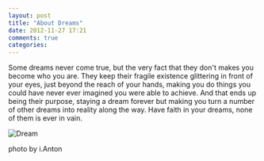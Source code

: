 ```yaml
---
layout: post
title: "About Dreams"
date: 2012-11-27 17:21
comments: true
categories: 
---
```

Some dreams never come true, but the very fact that they don't makes you become who you are. They keep their fragile existence glittering in front of your eyes, just beyond the reach of your hands, making you do things you could have never ever imagined you were able to achieve. And that ends up being their purpose, staying a dream forever but making you turn a number of other dreams into reality along the way. Have faith in your dreams, none of them is ever in vain.

![Dream](https://dl.dropbox.com/u/3886907/miau/dream.jpg)

photo by i.Anton

